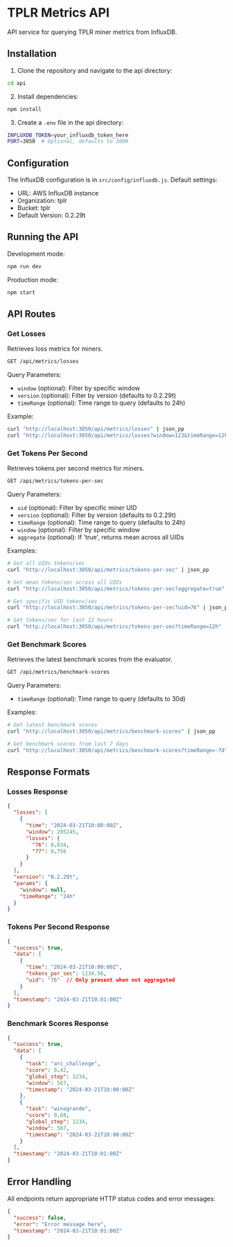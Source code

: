 # TPLR Metrics API

API service for querying TPLR miner metrics from InfluxDB.

## Installation

1. Clone the repository and navigate to the api directory:
```bash
cd api
```

2. Install dependencies:
```bash
npm install
```

3. Create a `.env` file in the api directory:
```bash
INFLUXDB_TOKEN=your_influxdb_token_here
PORT=3050  # Optional, defaults to 3000
```

## Configuration

The InfluxDB configuration is in `src/config/influxdb.js`. Default settings:
- URL: AWS InfluxDB instance
- Organization: tplr
- Bucket: tplr
- Default Version: 0.2.29t

## Running the API

Development mode:
```bash
npm run dev
```

Production mode:
```bash
npm start
```

## API Routes

### Get Losses
Retrieves loss metrics for miners.

```bash
GET /api/metrics/losses
```

Query Parameters:
- `window` (optional): Filter by specific window
- `version` (optional): Filter by version (defaults to 0.2.29t)
- `timeRange` (optional): Time range to query (defaults to 24h)

Example:
```bash
curl "http://localhost:3050/api/metrics/losses" | json_pp
curl "http://localhost:3050/api/metrics/losses?window=123&timeRange=12h" | json_pp
```

### Get Tokens Per Second
Retrieves tokens per second metrics for miners.

```bash
GET /api/metrics/tokens-per-sec
```

Query Parameters:
- `uid` (optional): Filter by specific miner UID
- `version` (optional): Filter by version (defaults to 0.2.29t)
- `timeRange` (optional): Time range to query (defaults to 24h)
- `window` (optional): Filter by specific window
- `aggregate` (optional): If 'true', returns mean across all UIDs

Examples:
```bash
# Get all UIDs tokens/sec
curl "http://localhost:3050/api/metrics/tokens-per-sec" | json_pp

# Get mean tokens/sec across all UIDs
curl "http://localhost:3050/api/metrics/tokens-per-sec?aggregate=true" | json_pp

# Get specific UID tokens/sec
curl "http://localhost:3050/api/metrics/tokens-per-sec?uid=76" | json_pp

# Get tokens/sec for last 12 hours
curl "http://localhost:3050/api/metrics/tokens-per-sec?timeRange=12h" | json_pp
```

### Get Benchmark Scores
Retrieves the latest benchmark scores from the evaluator.

```bash
GET /api/metrics/benchmark-scores
```

Query Parameters:
- `timeRange` (optional): Time range to query (defaults to 30d)

Examples:
```bash
# Get latest benchmark scores
curl "http://localhost:3050/api/metrics/benchmark-scores" | json_pp

# Get benchmark scores from last 7 days
curl "http://localhost:3050/api/metrics/benchmark-scores?timeRange=-7d" | json_pp
```

## Response Formats

### Losses Response
```json
{
  "losses": [
    {
      "time": "2024-03-21T10:00:00Z",
      "window": 205245,
      "losses": {
        "76": 0.834,
        "77": 0.756
      }
    }
  ],
  "version": "0.2.29t",
  "params": {
    "window": null,
    "timeRange": "24h"
  }
}
```

### Tokens Per Second Response
```json
{
  "success": true,
  "data": [
    {
      "time": "2024-03-21T10:00:00Z",
      "tokens_per_sec": 1234.56,
      "uid": "76"  // Only present when not aggregated
    }
  ],
  "timestamp": "2024-03-21T10:01:00Z"
}
```

### Benchmark Scores Response
```json
{
  "success": true,
  "data": [
    {
      "task": "arc_challenge",
      "score": 0.42,
      "global_step": 1234,
      "window": 567,
      "timestamp": "2024-03-21T10:00:00Z"
    },
    {
      "task": "winogrande",
      "score": 0.68,
      "global_step": 1234,
      "window": 567,
      "timestamp": "2024-03-21T10:00:00Z"
    }
  ],
  "timestamp": "2024-03-21T10:01:00Z"
}
```

## Error Handling

All endpoints return appropriate HTTP status codes and error messages:

```json
{
  "success": false,
  "error": "Error message here",
  "timestamp": "2024-03-21T10:01:00Z"
}
```
